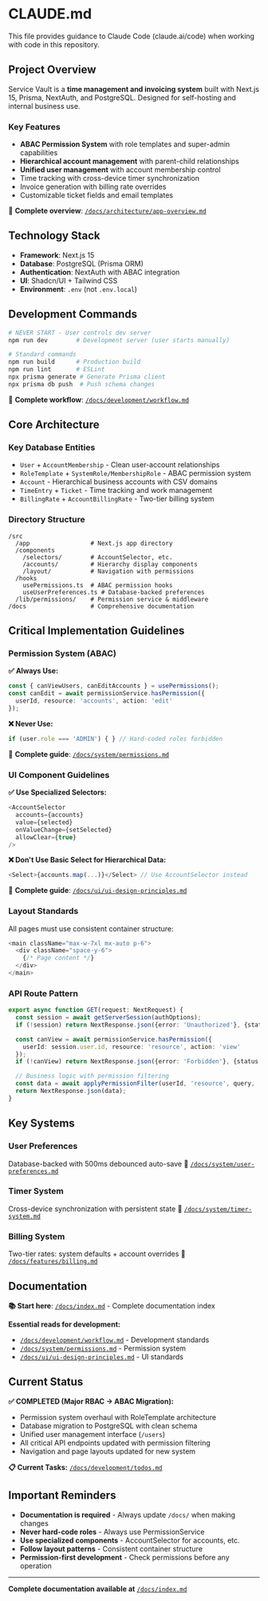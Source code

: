 # CLAUDE.md

This file provides guidance to Claude Code (claude.ai/code) when working with code in this repository.

## Project Overview

Service Vault is a **time management and invoicing system** built with Next.js 15, Prisma, NextAuth, and PostgreSQL. Designed for self-hosting and internal business use.

### Key Features

- **ABAC Permission System** with role templates and super-admin capabilities
- **Hierarchical account management** with parent-child relationships  
- **Unified user management** with account membership control
- Time tracking with cross-device timer synchronization
- Invoice generation with billing rate overrides
- Customizable ticket fields and email templates

📖 **Complete overview**: [`/docs/architecture/app-overview.md`](./docs/architecture/app-overview.md)

## Technology Stack

- **Framework**: Next.js 15
- **Database**: PostgreSQL (Prisma ORM)
- **Authentication**: NextAuth with ABAC integration
- **UI**: Shadcn/UI + Tailwind CSS
- **Environment**: `.env` (not `.env.local`)

## Development Commands

```bash
# NEVER START - User controls dev server
npm run dev        # Development server (user starts manually)

# Standard commands
npm run build      # Production build
npm run lint       # ESLint
npx prisma generate # Generate Prisma client
npx prisma db push  # Push schema changes
```

📖 **Complete workflow**: [`/docs/development/workflow.md`](./docs/development/workflow.md)

## Core Architecture

### Key Database Entities

- `User` + `AccountMembership` - Clean user-account relationships
- `RoleTemplate` + `SystemRole/MembershipRole` - ABAC permission system
- `Account` - Hierarchical business accounts with CSV domains
- `TimeEntry` + `Ticket` - Time tracking and work management
- `BillingRate` + `AccountBillingRate` - Two-tier billing system

### Directory Structure

```
/src
  /app                 # Next.js app directory
  /components
    /selectors/        # AccountSelector, etc.
    /accounts/         # Hierarchy display components
    /layout/           # Navigation with permissions
  /hooks
    usePermissions.ts  # ABAC permission hooks
    useUserPreferences.ts # Database-backed preferences
  /lib/permissions/    # Permission service & middleware
/docs                  # Comprehensive documentation
```

## Critical Implementation Guidelines

### Permission System (ABAC)

**✅ Always Use:**
```typescript
const { canViewUsers, canEditAccounts } = usePermissions();
const canEdit = await permissionService.hasPermission({
  userId, resource: 'accounts', action: 'edit'
});
```

**❌ Never Use:**
```typescript
if (user.role === 'ADMIN') { } // Hard-coded roles forbidden
```

📖 **Complete guide**: [`/docs/system/permissions.md`](./docs/system/permissions.md)

### UI Component Guidelines

**✅ Use Specialized Selectors:**
```typescript
<AccountSelector 
  accounts={accounts}
  value={selected}
  onValueChange={setSelected}
  allowClear={true}
/>
```

**❌ Don't Use Basic Select for Hierarchical Data:**
```typescript
<Select>{accounts.map(...)}</Select> // Use AccountSelector instead
```

📖 **Complete guide**: [`/docs/ui/ui-design-principles.md`](./docs/ui/ui-design-principles.md)

### Layout Standards

All pages must use consistent container structure:
```typescript
<main className="max-w-7xl mx-auto p-6">
  <div className="space-y-6">
    {/* Page content */}
  </div>
</main>
```

### API Route Pattern

```typescript
export async function GET(request: NextRequest) {
  const session = await getServerSession(authOptions);
  if (!session) return NextResponse.json({error: 'Unauthorized'}, {status: 401});

  const canView = await permissionService.hasPermission({
    userId: session.user.id, resource: 'resource', action: 'view'
  });
  if (!canView) return NextResponse.json({error: 'Forbidden'}, {status: 403});

  // Business logic with permission filtering
  const data = await applyPermissionFilter(userId, 'resource', query, 'id');
  return NextResponse.json(data);
}
```

## Key Systems

### User Preferences
Database-backed with 500ms debounced auto-save
📖 [`/docs/system/user-preferences.md`](./docs/system/user-preferences.md)

### Timer System  
Cross-device synchronization with persistent state
📖 [`/docs/system/timer-system.md`](./docs/system/timer-system.md)

### Billing System
Two-tier rates: system defaults + account overrides
📖 [`/docs/features/billing.md`](./docs/features/billing.md)

## Documentation

**📚 Start here**: [`/docs/index.md`](./docs/index.md) - Complete documentation index

**Essential reads for development:**
- [`/docs/development/workflow.md`](./docs/development/workflow.md) - Development standards
- [`/docs/system/permissions.md`](./docs/system/permissions.md) - Permission system  
- [`/docs/ui/ui-design-principles.md`](./docs/ui/ui-design-principles.md) - UI standards

## Current Status

**✅ COMPLETED (Major RBAC → ABAC Migration):**
- Permission system overhaul with RoleTemplate architecture
- Database migration to PostgreSQL with clean schema
- Unified user management interface (`/users`)
- All critical API endpoints updated with permission filtering
- Navigation and page layouts updated for new system

**📋 Current Tasks:** [`/docs/development/todos.md`](./docs/development/todos.md)

## Important Reminders

- **Documentation is required** - Always update `/docs/` when making changes
- **Never hard-code roles** - Always use PermissionService
- **Use specialized components** - AccountSelector for accounts, etc.
- **Follow layout patterns** - Consistent container structure
- **Permission-first development** - Check permissions before any operation

---

**Complete documentation available at** [`/docs/index.md`](./docs/index.md)
